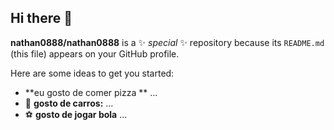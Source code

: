 ## Hi there 👋


**nathan0888/nathan0888** is a ✨ _special_ ✨ repository because its `README.md` (this file) appears on your GitHub profile.

Here are some ideas to get you started:

-  **eu gosto de comer pizza ** ...
- 🚙 **gosto de carros:** ...
- ⚽ **gosto de jogar bola** ...
  

